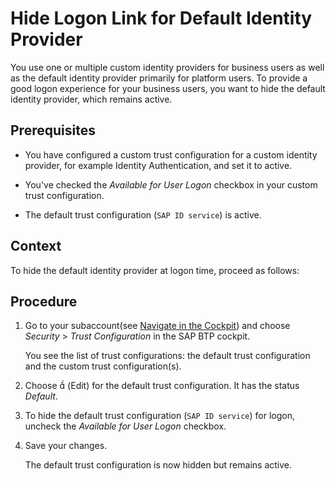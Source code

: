 <!-- loio9e3d4578e6cb4ad09a819e78e6adf309 -->

<link rel="stylesheet" type="text/css" href="../css/sap-icons.css"/>

# Hide Logon Link for Default Identity Provider

You use one or multiple custom identity providers for business users as well as the default identity provider primarily for platform users. To provide a good logon experience for your business users, you want to hide the default identity provider, which remains active.



<a name="loio9e3d4578e6cb4ad09a819e78e6adf309__prereq_ik3_rl3_qjb"/>

## Prerequisites

-   You have configured a custom trust configuration for a custom identity provider, for example Identity Authentication, and set it to active.

-   You've checked the *Available for User Logon* checkbox in your custom trust configuration.

-   The default trust configuration \(`SAP ID service`\) is active.




## Context

To hide the default identity provider at logon time, proceed as follows:



## Procedure

1.  Go to your subaccount\(see [Navigate in the Cockpit](navigate-in-the-cockpit-0874895.md)\) and choose *Security* \> *Trust Configuration* in the SAP BTP cockpit.

    You see the list of trust configurations: the default trust configuration and the custom trust configuration\(s\).

2.  Choose <span class="SAP-icons"></span> \(Edit\) for the default trust configuration. It has the status *Default*.

3.  To hide the default trust configuration \(`SAP ID service`\) for logon, uncheck the *Available for User Logon* checkbox.

4.  Save your changes.

    The default trust configuration is now hidden but remains active.


